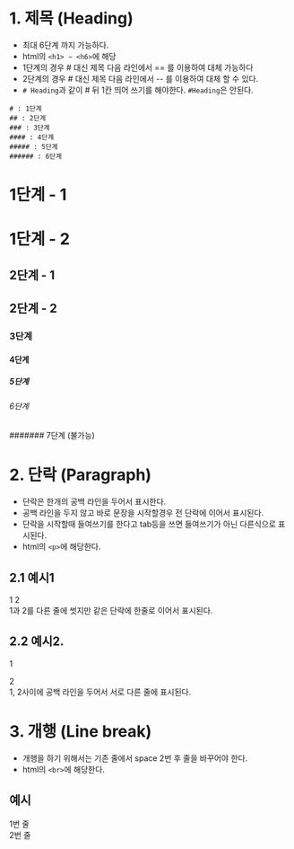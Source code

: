# 1. 제목 (Heading)
* 최대 6단계 까지 가능하다.
* html의 `<h1> ~ <h6>`에 해당 
* 1단계의 경우 # 대신 제목 다음 라인에서 == 를 이용하여 대체 가능하다
* 2단계의 경우 # 대신 제목 다음 라인에서 -- 를 이용하여 대체 할 수 있다.
* `# Heading`과 같이 # 뒤 1칸 띄어 쓰기를 해야한다. `#Heading`은 안된다.

```
# : 1단계
## : 2단계
### : 3단계
#### : 4단계
##### : 5단계
###### : 6단계
```

# 1단계 - 1
1단계 - 2
==
## 2단계 - 1
2단계 - 2
--
### 3단계
#### 4단계
##### 5단계
###### 6단계
####### 7단계 (불가능)

# 2. 단락 (Paragraph)
* 단락은 한개의 공백 라인을 두어서 표시한다.
* 공백 라인을 두지 않고 바로 문장을 시작할경우 전 단락에 이어서 표시된다.
* 단락을 시작할때 들여쓰기를 한다고 tab등을 쓰면 들여쓰기가 아닌 다른식으로 표시된다.
* html의 `<p>`에 해당한다.
  
    
## 2.1 예시1  
1
2  
1과 2를 다른 줄에 썻지만 같은 단락에 한줄로 이어서 표시된다.

## 2.2 예시2.  
1

2  
1, 2사이에 공백 라인을 두어서 서로 다른 줄에 표시된다.

# 3. 개행 (Line break)
* 개행을 하기 위해서는 기존 줄에서 space 2번 후 줄을 바꾸어야 한다.
* html의 `<br>`에 해당한다.

## 예시
1번 줄  
2번 줄



